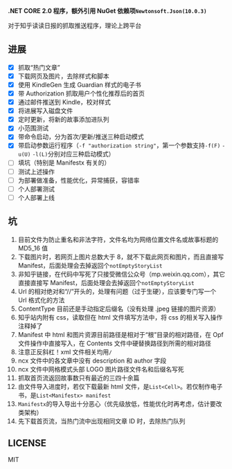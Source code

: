 ﻿**.NET CORE 2.0 程序，额外引用 NuGet 依赖项```Newtonsoft.Json(10.0.3)```**

对于知乎读读日报的抓取推送程序，理论上跨平台

## 进展

- [x] 抓取“热门文章”
- [x] 下载网页及图片，去除样式和脚本
- [x] 使用 KindleGen 生成 Guardian 样式的电子书
- [x] 带 Authorization 抓取用户个性化推荐后的首页
- [x] 通过邮件推送到 Kindle，校对样式
- [x] 将进展写入磁盘文件
- [x] 定时更新，将新的故事添加进队列
- [x] 小范围测试
- [x] 带命令启动，分为首次/更新/推送三种启动模式
- [x] 带启动参数运行程序（```-f "authorization string"```，第一个参数支持```-f(F)``` ```-u(U)``` ```-l(L)```分别对应三种启动模式）
- [ ] 填坑（特别是 Manifestx 有关的）
- [ ] 测试上述操作
- [ ] 为部署做准备，性能优化，异常捕获，容错率
- [ ] 个人部署测试
- [ ] 个人部署上线

## 坑

1. 目前文件为防止重名和非法字符，文件名均为网络位置文件名或故事标题的 MD5_16 值
2. 下载图片时，若网页上图片总数大于 8，就不下载此网页和图片，而且直接写 Manifest，后面处理会去掉返回个```notEmptyStoryList```
3. 非知乎链接，在代码中写死了只接受微信公众号（mp.weixin.qq.com），其它直接直接写 Manifest，后面处理会去掉返回个```notEmptyStoryList```
4. Url 的相对绝对和“//”开头的，处理有问题（过于生硬），应该要专门写一个 Url 格式化的方法
5. ContentType 目前还是手动指定后缀名（没有处理 .jpeg 链接的图片资源）
6. 知乎站内附有 css，读取但在 html 文件填写方法中，将 css 的相关写入操作注释掉了
7. Manifest 中 html 和图片资源目前路径是相对于“根”目录的相对路径，在 Opf 文件操作中直接写入，在 Contents 文件中硬替换路径到所需的相对路径
8. 注意正反斜杠！xml 文件相关均用```/```
9. ncx 文件中的各文章中没有 description 和 author 字段
10. ncx 文件中网格模式头部 LOGO 图片路径文件名和后缀名写死
11. 抓取首页流返回故事数只有最近的三四十余篇
12. 由文件导入进度时，若仅下载最新 html 文件，是```List<Cell>```。若仅制作电子书，是```List<Manifestx> manifest```
13. ```Manifestx```的导入导出十分恶心（优先级放低，性能优化时再考虑，估计要改类架构）
14. 先下载首页流，当热门流中出现相同文章 ID 时，去除热门队列

## LICENSE

MIT